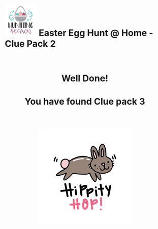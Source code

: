 # <img src=Hunting_Season.svg width=100 /> Easter Egg Hunt @ Home - Clue Pack 2 

&nbsp;
&nbsp;

<center> <h1>Well Done!<h1></center>
<center><h1>You have found Clue pack 3<h1></center>

&nbsp;
&nbsp;
<p align="center">
    <img src=Hippity_hop_5903.svg width=300 />
</p>